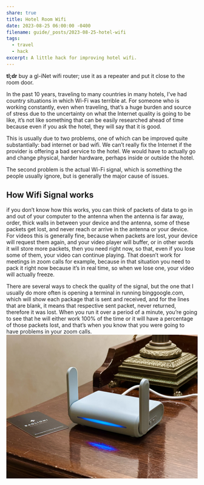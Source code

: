 ```yaml
---
share: true
title: Hotel Room Wifi
date: 2023-08-25 06:00:00 -0400
filename: guide/_posts/2023-08-25-hotel-wifi
tags:
  - travel
  - hack
excerpt: A little hack for improving hotel wifi.
---
```



**tl;dr** buy a gl-iNet wifi router; use it as a repeater and put it close to the room door.

In the past 10 years, traveling to many countries in many hotels, I’ve had country situations in which Wi-Fi was terrible at. For someone who is working constantly, even when traveling, that’s a huge burden and source of stress due to the uncertainty on what the Internet quality is going to be like, it’s not like something that can be easily researched ahead of time because even if you ask the hotel, they will say that it is good.

This is usually due to two problems, one of which can be improved quite substantially: bad internet or bad wifi. We can’t really fix the Internet if the provider is offering a bad service to the hotel. We would have to actually go and change physical, harder hardware, perhaps inside or outside the hotel.

The second problem is the actual Wi-Fi signal, which is something the people usually ignore, but is generally the major cause of issues. 



## How Wifi Signal works

if you don’t know how this works, you can think of packets of data to go in and out of your computer to the antenna when the antenna is far away, order, thick walls in between your device and the antenna, some of these packets get lost, and never reach or arrive in the antenna or your device. For videos this is generally fine, because when packets are lost, your device will request them again, and your video player will buffer, or in other words it will store more packets, then you need right now, so that, even if you lose some of them, your video can continue playing. That doesn’t work for meetings in zoom calls for example, because in that situation you need to pack it right now because it’s in real time, so when we lose one, your video will actually freeze.

There are several ways to check the quality of the signal, but the one that I usually do more often is opening a terminal in running binggoogle.com, which will show each package that is sent and received, and for the lines that are blank, it means that respective sent packet, never returned, therefore it was lost.  When you run it over a period of a minute, you’re going to see that he will either work 100% of the time or it will have a percentage of those packets lost, and that’s when you know that you were going to have problems in your zoom calls. 
![IMG_3568 1](../../../images/obsidian/IMG_3568%201.jpeg)